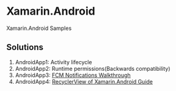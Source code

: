# Xamarin.Android
Xamarin.Android Samples

## Solutions
1. AndroidApp1: Activity lifecycle
2. AndroidApp2: Runtime permissions(Backwards compatibility)
3. AndroidApp3: [FCM Notifications Walkthrough](https://developer.xamarin.com/guides/android/data-and-cloud-services/google-messaging/remote-notifications-with-fcm/)
4. AndroidApp4: [RecyclerView of Xamarin.Android Guide](https://docs.microsoft.com/en-us/xamarin/android/user-interface/layouts/recycler-view/)
